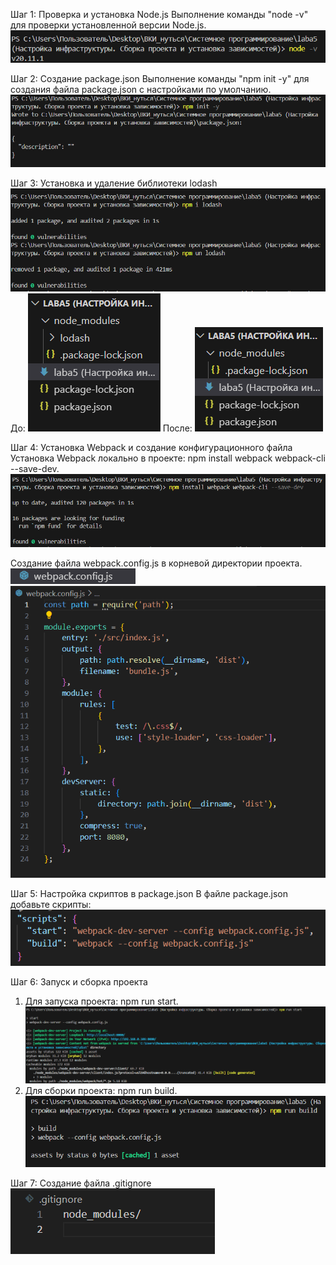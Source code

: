 Шаг 1: Проверка и установка Node.js
Выполнение команды "node -v" для проверки установленной версии Node.js.
![image](https://raw.githubusercontent.com/KolomoychenkoAlina107g2/-/main/foto1/%D1%88%D0%B0%D0%B31.png)

Шаг 2: Создание package.json
Выполнение команды "npm init -y" для создания файла package.json с настройками по умолчанию.
![image](https://raw.githubusercontent.com/KolomoychenkoAlina107g2/-/main/foto1/%D1%88%D0%B0%D0%B32.png)

Шаг 3: Установка и удаление библиотеки lodash
![image](https://raw.githubusercontent.com/KolomoychenkoAlina107g2/-/main/foto1/%D1%88%D0%B0%D0%B333.png)
 До: 
![image](https://raw.githubusercontent.com/KolomoychenkoAlina107g2/-/main/foto1/%D1%88%D0%B0%D0%B33.png)
 После:
![image](https://raw.githubusercontent.com/KolomoychenkoAlina107g2/-/main/foto1/%D1%88%D0%B0%D0%B33.1.png)

Шаг 4: Установка Webpack и создание конфигурационного файла
Установка Webpack локально в проекте: npm install webpack webpack-cli --save-dev.
![image](https://raw.githubusercontent.com/KolomoychenkoAlina107g2/-/main/foto1/%D1%88%D0%B0%D0%B34.png)

Создание файла webpack.config.js в корневой директории проекта.
![image](https://raw.githubusercontent.com/KolomoychenkoAlina107g2/-/main/foto1/%D1%88%D0%B0%D0%B344.png)
![image](https://raw.githubusercontent.com/KolomoychenkoAlina107g2/-/main/foto1/%D1%88%D0%B0%D0%B3г.png)

Шаг 5: Настройка скриптов в package.json
В файле package.json добавьте скрипты:
![image](https://raw.githubusercontent.com/KolomoychenkoAlina107g2/-/main/foto1/%D1%88%D0%B0%D0%B35.png)

Шаг 6: Запуск и сборка проекта
1. Для запуска проекта: npm run start.
![image](https://raw.githubusercontent.com/KolomoychenkoAlina107g2/-/main/foto1/%D1%88%D0%B0%D0%B36.png)
2. Для сборки проекта: npm run build.
![image](https://raw.githubusercontent.com/KolomoychenkoAlina107g2/-/main/foto1/%D1%88%D0%B0%D0%B366.png)

Шаг 7: Создание файла .gitignore
![image](https://raw.githubusercontent.com/KolomoychenkoAlina107g2/-/main/foto1/%D1%88%D0%B0%D0%B37.png)